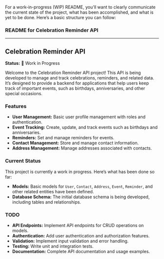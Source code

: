 For a work-in-progress (WIP) README, you'll want to clearly communicate the current state of the project, what has been accomplished, and what is yet to be done. Here’s a basic structure you can follow:

### README for Celebration Reminder API

---

## Celebration Reminder API

**Status:** 🚧 Work in Progress

Welcome to the Celebration Reminder API project! This API is being developed to manage and track celebrations, reminders, and related data. It’s designed to provide a backend for applications that help users keep track of important events, such as birthdays, anniversaries, and other special occasions.

### Features

- **User Management:** Basic user profile management with roles and authentication.
- **Event Tracking:** Create, update, and track events such as birthdays and anniversaries.
- **Reminders:** Set and manage reminders for events.
- **Contact Management:** Store and manage contact information.
- **Address Management:** Manage addresses associated with contacts.

### Current Status

This project is currently a work in progress. Here’s what has been done so far:

- **Models:** Basic models for `User`, `Contact`, `Address`, `Event`, `Reminder`, and other related entities have been defined.
- **Database Schema:** The initial database schema is being developed, including tables and relationships.

### TODO

- **API Endpoints:** Implement API endpoints for CRUD operations on models.
- **Authentication:** Add user authentication and authorization features.
- **Validation:** Implement input validation and error handling.
- **Testing:** Write unit and integration tests.
- **Documentation:** Complete API documentation and usage examples.
